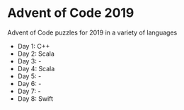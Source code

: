 # Advent of Code 2019
Advent of Code puzzles for 2019 in a variety of languages

- Day 1: C++ 
- Day 2: Scala
- Day 3: -
- Day 4: Scala
- Day 5: -
- Day 6: -
- Day 7: -
- Day 8: Swift
